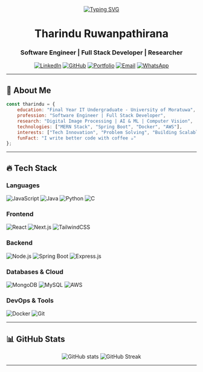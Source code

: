 <div align="center">

[![Typing SVG](https://readme-typing-svg.herokuapp.com?font=Fira+Code&size=30&pause=1000&center=true&vCenter=true&width=700&lines=Hi+👋,+I'm+Tharindu+Ruwanpathirana+Software+Engineer+Passionate+about+Building+Scalable+and+Innovative+Solutions)](https://git.io/typing-svg)

# **Tharindu Ruwanpathirana**
### **Software Engineer | Full Stack Developer | Researcher**

[![LinkedIn](https://img.shields.io/badge/LinkedIn-0077B5?style=for-the-badge&logo=linkedin&logoColor=white)](https://www.linkedin.com/in/tharindu-chathuranga-ruwanpathirana-5917a520a/)
[![GitHub](https://img.shields.io/badge/GitHub-000000?style=for-the-badge&logo=github&logoColor=white)](https://github.com/tharindu432)
[![Portfolio](https://img.shields.io/badge/Portfolio-000000?style=for-the-badge&logo=safari&logoColor=white)](https://ruwanpathiranatc.netlify.app/)
[![Email](https://img.shields.io/badge/Email-D14836?style=for-the-badge&logo=gmail&logoColor=white)](mailto:ruwanpathirantc@gmail.com)
[![WhatsApp](https://img.shields.io/badge/WhatsApp-25D366?style=for-the-badge&logo=whatsapp&logoColor=white)](https://wa.me/+94764492334)

</div>

---

## 🚀 **About Me**
```javascript
const tharindu = {
    education: "Final Year IT Undergraduate - University of Moratuwa",
    profession: "Software Engineer | Full Stack Developer",
    research: "Digital Image Processing | AI & ML | Computer Vision",
    technologies: ["MERN Stack", "Spring Boot", "Docker", "AWS"],
    interests: ["Tech Innovation", "Problem Solving", "Building Scalable Systems"],
    funFact: "I write better code with coffee ☕"
};
```
---

## 🔥 **Tech Stack**

### **Languages**
![JavaScript](https://img.shields.io/badge/JavaScript-F7DF1E?style=for-the-badge&logo=javascript&logoColor=black)
![Java](https://img.shields.io/badge/Java-ED8B00?style=for-the-badge&logo=openjdk&logoColor=white)
![Python](https://img.shields.io/badge/Python-3776AB?style=for-the-badge&logo=python&logoColor=white)
![C](https://img.shields.io/badge/C-00599C?style=for-the-badge&logo=c&logoColor=white)

### **Frontend**
![React](https://img.shields.io/badge/React-61DAFB?style=for-the-badge&logo=react&logoColor=black)
![Next.js](https://img.shields.io/badge/Next.js-000000?style=for-the-badge&logo=next.js&logoColor=white)
![TailwindCSS](https://img.shields.io/badge/Tailwind_CSS-38B2AC?style=for-the-badge&logo=tailwind-css&logoColor=white)

### **Backend**
![Node.js](https://img.shields.io/badge/Node.js-339933?style=for-the-badge&logo=node.js&logoColor=white)
![Spring Boot](https://img.shields.io/badge/Spring_Boot-6DB33F?style=for-the-badge&logo=spring-boot&logoColor=white)
![Express.js](https://img.shields.io/badge/Express.js-000000?style=for-the-badge&logo=express&logoColor=white)

### **Databases & Cloud**
![MongoDB](https://img.shields.io/badge/MongoDB-47A248?style=for-the-badge&logo=mongodb&logoColor=white)
![MySQL](https://img.shields.io/badge/MySQL-4479A1?style=for-the-badge&logo=mysql&logoColor=white)
![AWS](https://img.shields.io/badge/AWS-232F3E?style=for-the-badge&logo=amazon-aws&logoColor=white)

### **DevOps & Tools**
![Docker](https://img.shields.io/badge/Docker-2496ED?style=for-the-badge&logo=docker&logoColor=white)
![Git](https://img.shields.io/badge/Git-F05032?style=for-the-badge&logo=git&logoColor=white)

---

## 📊 **GitHub Stats**
<div align="center">
  <img src="https://github-readme-stats.vercel.app/api?username=tharindu432&show_icons=true&theme=tokyonight&hide_border=true" alt="GitHub stats" />
  <img src="https://github-readme-streak-stats.herokuapp.com/?user=tharindu432&theme=tokyonight&hide_border=true" alt="GitHub Streak" />
</div>

---
